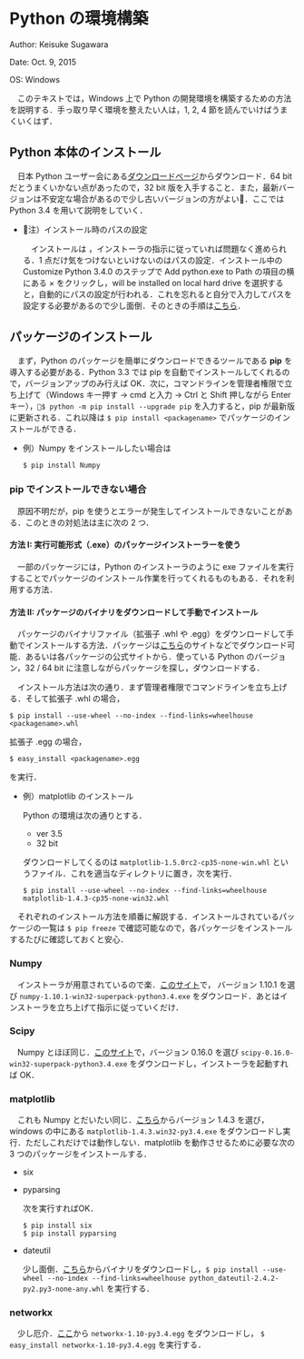 # Python の環境構築

Author: Keisuke Sugawara

Date: Oct. 9, 2015

OS: Windows

　このテキストでは，Windows 上で Python の開発環境を構築するための方法を説明する．手っ取り早く環境を整えたい人は，1, 2, 4 節を読んでいけばうまくいくはず．
  
## Python 本体のインストール

　日本 Python ユーザー会にある[ダウンロードページ](http://www.python.jp/Zope/Zope/download/pythoncore)からダウンロード．64 bit だとうまくいかない点があったので，32 bit 版を入手すること．また，最新バージョンは不安定な場合があるので少し古いバージョンの方がよい．ここでは Python 3.4 を用いて説明をしていく．

* 注）インストール時のパスの設定 
  
  　インストールは ，インストーラの指示に従っていれば問題なく進められる．1 点だけ気をつけないといけないのはパスの設定．インストール中の Customize Python 3.4.0 のステップで Add python.exe to Path の項目の横にある × をクリックし，will be installed on local hard drive を選択すると，自動的にパスの設定が行われる．これを忘れると自分で入力してパスを設定する必要があるので少し面倒．そのときの手順は[こちら](http://www.pythonweb.jp/install/setup/index1.html)．

## パッケージのインストール

　まず，Python のパッケージを簡単にダウンロードできるツールである **pip** を導入する必要がある．Python 3.3 では pip を自動でインストールしてくれるので，バージョンアップのみ行えば OK．次に，コマンドラインを管理者権限で立ち上げて（Windows キー押す → cmd と入力 → Ctrl と Shift 押しながら Enter キー），`$ python -m pip install --upgrade pip` を入力すると，pip が最新版に更新される．これ以降は `$ pip install <packagename>` でパッケージのインストールができる．

* 例）Numpy をインストールしたい場合は
  
  ```
  $ pip install Numpy
  ```

### pip でインストールできない場合

　原因不明だが，pip を使うとエラーが発生してインストールできないことがある．このときの対処法は主に次の 2 つ．

#### 方法 I: 実行可能形式（.exe）のパッケージインストーラーを使う

　一部のパッケージには，Python のインストーラのように exe ファイルを実行することでパッケージのインストール作業を行ってくれるものもある．それを利用する方法．

#### 方法 II: パッケージのバイナリをダウンロードして手動でインストール

　パッケージのバイナリファイル（拡張子 .whl や .egg）をダウンロードして手動でインストールする方法．パッケージは[こちら](http://www.lfd.uci.edu/~gohlke/pythonlibs/)のサイトなどでダウンロード可能．あるいは各パッケージの公式サイトから．使っている Python のバージョン，32 / 64 bit に注意しながらパッケージを探し，ダウンロードする．

　インストール方法は次の通り．まず管理者権限でコマンドラインを立ち上げる．そして拡張子 .whl の場合，

```
$ pip install --use-wheel --no-index --find-links=wheelhouse <packagename>.whl
```

拡張子 .egg の場合，

```
$ easy_install <packagename>.egg
```

を実行．

* 例）matplotlib のインストール
  
  Python の環境は次の通りとする．

  * ver 3.5  
  * 32 bit 
  
  ダウンロードしてくるのは `matplotlib‑1.5.0rc2‑cp35‑none‑win.whl` というファイル．これを適当なディレクトリに置き，次を実行．
  
  ```
  $ pip install --use-wheel --no-index --find-links=wheelhouse matplotlib-1.4.3-cp35-none-win32.whl
  ```


　それぞれのインストール方法を順番に解説する．インストールされているパッケージの一覧は `$ pip freeze` で確認可能なので，各パッケージをインストールするたびに確認しておくと安心．

### Numpy

　インストーラが用意されているので楽．[このサイト](http://sourceforge.net/projects/numpy/files/NumPy/)で，
バージョン 1.10.1 を選び `numpy-1.10.1-win32-superpack-python3.4.exe` をダウンロード．あとはインストーラを立ち上げて指示に従っていくだけ．

### Scipy

　Numpy とほぼ同じ．[このサイト](http://sourceforge.net/projects/scipy/files/scipy/)で，バージョン 0.16.0 を選び `scipy-0.16.0-win32-superpack-python3.4.exe` をダウンロードし，インストーラを起動すれば OK．

### matplotlib

　これも Numpy とだいたい同じ．[こちら](http://sourceforge.net/projects/matplotlib/files/matplotlib/)からバージョン 1.4.3 を選び，windows の中にある `matplotlib-1.4.3.win32-py3.4.exe` をダウンロードし実行．ただしこれだけでは動作しない．matplotlib を動作させるために必要な次の 3 つのパッケージをインストールする．

- six
- pyparsing
  
  次を実行すればOK．
  
  ```
  $ pip install six
  $ pip install pyparsing
  ```

- dateutil
  
  少し面倒．[こちら](https://pypi.python.org/pypi/python-dateutil)からバイナリをダウンロードし，`$ pip install --use-wheel --no-index --find-links=wheelhouse python_dateutil-2.4.2-py2.py3-none-any.whl` を実行する．

### networkx

　少し厄介．[ここ](https://pypi.python.org/pypi/networkx/)から `networkx-1.10-py3.4.egg` をダウンロードし， `$ easy_install networkx-1.10-py3.4.egg` を実行する．
